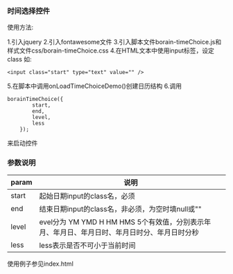 ### 时间选择控件

使用方法:

1.引入jquery
2.引入fontawesome文件
3.引入脚本文件borain-timeChoice.js和样式文件css/borain-timeChoice.css
4.在HTML文本中使用input标签，设定class
如:
```
<input class="start" type="text" value="" />
```
5.在脚本中调用onLoadTimeChoiceDemo()创建日历结构
6.调用 
```
borainTimeChoice({
        start,
        end,
        level,
        less
    });
```
  来启动控件

### 参数说明
|param|说明|
|--|--|
|start|起始日期input的class名，必须|
|end|结束日期input的class名，非必须，为空时填null或""|
|level|evel分为 YM YMD H HM HMS 5个有效值，分别表示年月、年月日、年月日时、年月日时分、年月日时分秒|
|less|less表示是否不可小于当前时间|

使用例子参见index.html